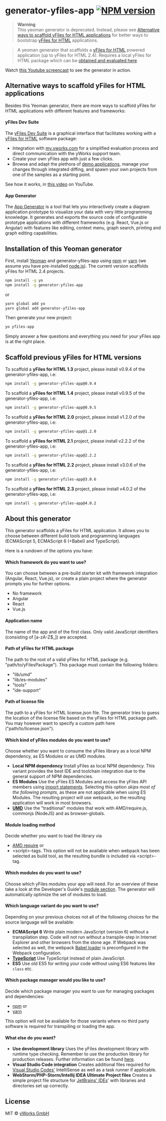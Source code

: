 # generator-yfiles-app [![NPM version][npm-image]][npm-url]
> **Warning** <br>
> This yeoman generator is deprecated. Instead, please see [Alternative ways to scaffold yFiles for HTML applications](#alternative-ways-to-scaffold-yfiles-for-html-applications) for better ways to bootstrap [yFiles for HTML](https://www.yworks.com/yfileshtml) applications.

> A yeoman generator that scaffolds a [yFiles for HTML](https://www.yworks.com/yfileshtml) powered application (up to yFiles for HTML 2.4). Requires a local yFiles for HTML package which can be [obtained and evaluated here](https://www.yworks.com/products/yfiles-for-html/evaluate).

Watch [this Youtube screencast](https://www.youtube.com/watch?v=fgY4ezIfVjI&t=1160s) to see the generator in action.

## Alternative ways to scaffold yFiles for HTML applications

Besides this Yeoman generator, there are more ways to scaffold yFiles for HTML applications with different features and
frameworks:

#### yFiles Dev Suite

The [yFiles Dev Suite](https://www.npmjs.com/package/yfiles-dev-suite) is a graphical interface that facilitates working with a [yFiles for HTML](https://www.yworks.com/products/yfiles-for-html) software package:

* Integration with [my.yworks.com](https://my.yworks.com/) for a simplified evaluation process and direct communication with the yWorks support team.
* Create your own yFiles app with just a few clicks.
* Browse and adapt the plethora of [demo applications](https://live.yworks.com/demos/), manage your changes through integrated diffing, and spawn your own projects from one of the samples as a starting point.

See how it works, in [this video](https://www.youtube.com/watch?v=yzRAB-oP_uw) on YouTube.

#### App Generator

The [App Generator](https://www.yworks.com/products/app-generator) is a tool that lets you interactively create a diagram application prototype to visualize your data with very little programming knowledge. It generates and exports the source code of configurable prototype applications with different frameworks (e.g. React, Vue.js or Angular) with features like editing, context menu, graph search, printing and graph editing capabilities.

## Installation of this Yeoman generator

First, install [Yeoman](http://yeoman.io) and generator-yfiles-app using [npm](https://www.npmjs.com/) or [yarn](https://yarnpkg.com/) (we assume you have pre-installed [node.js](https://nodejs.org/)). 
The current version scaffolds yFiles for HTML 2.4 projects.

```bash
npm install -g yo
npm install -g generator-yfiles-app
```
or
```bash
yarn global add yo
yarn global add generator-yfiles-app
```

Then generate your new project:

```bash
yo yfiles-app
```

Simply answer a few questions and everything you need for your yFiles app is at the right place.

## Scaffold previous yFiles for HTML versions

To scaffold a **yFiles for HTML 1.3** project, please install v0.9.4 of the generator-yfiles-app, i.e:

```bash
npm install -g generator-yfiles-app@0.9.4
```

To scaffold a **yFiles for HTML 1.4** project, please install v0.9.5 of the generator-yfiles-app, i.e:

```bash
npm install -g generator-yfiles-app@0.9.5
```

To scaffold a **yFiles for HTML 2.0** project, please install v1.2.0 of the generator-yfiles-app, i.e:

```bash
npm install -g generator-yfiles-app@1.2.0
```

To scaffold a **yFiles for HTML 2.1** project, please install v2.2.2 of the generator-yfiles-app, i.e:

```bash
npm install -g generator-yfiles-app@2.2.2
```

To scaffold a **yFiles for HTML 2.2** project, please install v3.0.6 of the generator-yfiles-app, i.e:

```bash
npm install -g generator-yfiles-app@3.0.6
```

To scaffold a **yFiles for HTML 2.3** project, please install v4.0.2 of the generator-yfiles-app, i.e:

```bash
npm install -g generator-yfiles-app@4.0.2
```

## About this generator

This generator scaffolds a yFiles for HTML application. It allows you to choose between different build tools and 
programming languages (ECMAScript 5, ECMAScript 6 (+Babel) and TypeScript).

Here is a rundown of the options you have:

#### Which framework do you want to use?
You can choose between a pre-build starter kit with framework integration (Angular, React, Vue.js), or create a plain project where the generator prompts you for further options.

* No framework
* Angular
* React
* Vue.js

#### Application name
The name of the app and of the first class. Only valid JavaScript identifiers (consisting of \[a-zA-Z$_]) are accepted.

#### Path of yFiles for HTML package
The path to the root of a valid yFiles for HTML package (e.g. "path/to/yFilesPackage"). This package must contain the following folders: 
 * "lib/umd"
 * "lib/es-modules"
 * "tools"
 * "ide-support"

#### Path of license file
The path to a yFiles for HTML license.json file. The generator tries to guess the location of the license file
based on the yFiles for HTML package path. You may however want to specify a custom path here ("path/to/license.json").

#### Which kind of yFiles modules do you want to use?
Choose whether you want to consume the yFiles library as a local NPM dependency, as ES Modules or as UMD modules. 
 * **Local NPM dependency** Install yFiles as local NPM dependency. This variant provides the best IDE and toolchain 
 integration due to the general support of NPM dependencies.
 * **ES Modules** Use the yFiles ES Modules and access the yFiles API members using 
 [import statements](https://developer.mozilla.org/en-US/docs/Web/JavaScript/Reference/Statements/import). 
 Selecting this option *skips most of the following prompts*, as these are not applicable when using ES Modules. 
 The resulting project will use webpack, so the resulting application will work in most browsers. 
 * **[UMD](https://github.com/umdjs/umd)** Use the "traditional" modules that work with AMD/require.js, 
 commonjs (NodeJS) and as browser-globals.

#### Module loading method
Decide whether you want to load the library via
 * [AMD require](http://requirejs.org/docs/whyamd.html) or
 * \<script\>-tags.
This option will not be available when webpack has been selected as build tool, as the resulting bundle is 
included via \<script\>-tag.

#### Which modules do you want to use?
Choose which yFiles modules your app will need. For an overview of these take a look at the Developer's 
Guide's [module section](http://docs.yworks.com/yfileshtml/#/dguide/introduction-modules).
The generator will automatically optimize the set of modules to load.

#### Which language variant do you want to use?
Depending on your previous choices not all of the following choices for the source language will be available:
* **ECMAScript 6** Write plain modern JavaScript (version 6) without a transpilation step. 
Code will not run without a transpile-step in Internet Explorer and other browsers from the stone age.
If Webpack was selected as well, the webpack [Babel loader](https://github.com/babel/babel-loader) is preconfigured
in the Webpack configuration. 
* **[TypeScript](http://www.typescriptlang.org/)** Use TypeScript instead of plain JavaScript.
* **ES5** Use old ES5 for writing your code without using ES6 features like `class` etc. 

#### Which package manager would you like to use?
Decide which package manager you want to use for managing packages and dependencies: 
 * [npm](https://www.npmjs.com/) or
 * [yarn](https://yarnpkg.com/)

This option will not be available for those variants where no third party software is required 
for transpiling or loading the app.

#### What else do you want?
 * **Use development library** Uses the yFiles development library with runtime type checking. Remember to use the
  production library for production releases.
 Further information can be found [here](http://docs.yworks.com/yfileshtml/#/dguide/yfiles_development_mode).
 * **Visual Studio Code integration** Creates additional files required for [Visual Studio Codes'](https://code.visualstudio.com/) IntelliSense as well as a task runner if applicable.
 * **WebStorm/PHP-Storm/Intellij IDEA Ultimate Project files** Creates a simple project file structure for [JetBrains' IDEs](https://www.jetbrains.com/)' with libraries and directories set up correctly.

## License
MIT © [yWorks GmbH](https://www.yworks.com)


[npm-image]: https://badge.fury.io/js/generator-yfiles-app.svg
[npm-url]: https://npmjs.org/package/generator-yfiles-app
